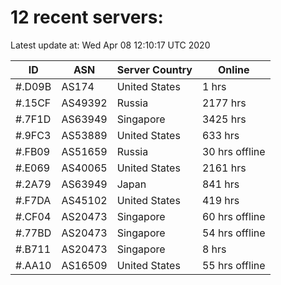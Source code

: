 # 12 recent servers:

Latest update at: Wed Apr 08 12:10:17 UTC 2020

| ID | ASN | Server Country | Online |
| -- | --- | -------------- | ------ |
| #.D09B | AS174 | United States | 1 hrs |
| #.15CF | AS49392 | Russia | 2177 hrs |
| #.7F1D | AS63949 | Singapore | 3425 hrs |
| #.9FC3 | AS53889 | United States | 633 hrs |
| #.FB09 | AS51659 | Russia | 30 hrs offline |
| #.E069 | AS40065 | United States | 2161 hrs |
| #.2A79 | AS63949 | Japan | 841 hrs |
| #.F7DA | AS45102 | United States | 419 hrs |
| #.CF04 | AS20473 | Singapore | 60 hrs offline |
| #.77BD | AS20473 | Singapore | 54 hrs offline |
| #.B711 | AS20473 | Singapore | 8 hrs |
| #.AA10 | AS16509 | United States | 55 hrs offline |

